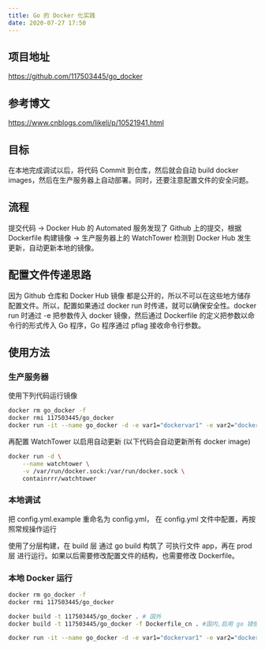 ```yaml
---
title: Go 的 Docker 化实践
date: 2020-07-27 17:50
---
```


## 项目地址

<https://github.com/117503445/go_docker>

## 参考博文

<https://www.cnblogs.com/likeli/p/10521941.html>

## 目标

在本地完成调试以后，将代码 Commit 到仓库，然后就会自动 build docker images，然后在生产服务器上自动部署。同时，还要注意配置文件的安全问题。

## 流程

提交代码 -> Docker Hub 的 Automated 服务发现了 Github 上的提交，根据 Dockerfile 构建镜像 -> 生产服务器上的 WatchTower 检测到 Docker Hub 发生更新，自动更新本地的镜像。

## 配置文件传递思路

因为 Github 仓库和 Docker Hub 镜像 都是公开的，所以不可以在这些地方储存配置文件。所以，配置如果通过 docker run 时传递，就可以确保安全性。docker run 时通过 -e 把参数传入 docker 镜像，然后通过 Dockerfile 的定义把参数以命令行的形式传入 Go 程序，Go 程序通过 pflag 接收命令行参数。

## 使用方法

### 生产服务器

使用下列代码运行镜像

```sh
docker rm go_docker -f
docker rmi 117503445/go_docker
docker run -it --name go_docker -d -e var1="dockervar1" -e var2="dockervar1" -p 80:80 --restart=always 117503445/go_docker:latest
```

再配置 WatchTower 以启用自动更新 (以下代码会自动更新所有 docker image)

```sh
docker run -d \
    --name watchtower \
    -v /var/run/docker.sock:/var/run/docker.sock \
    containrrr/watchtower
```

### 本地调试

把 config.yml.example 重命名为 config.yml， 在 config.yml 文件中配置，再按照常规操作运行

使用了分层构建，在 build 层 通过 go build 构筑了 可执行文件 app，再在 prod 层 进行运行。如果以后需要修改配置文件的结构，也需要修改 Dockerfile。

### 本地 Docker 运行

```sh
docker rm go_docker -f
docker rmi 117503445/go_docker

docker build -t 117503445/go_docker . # 国外
docker build -t 117503445/go_docker -f Dockerfile_cn . #国内,启用 go 镜像

docker run -it --name go_docker -d -e var1="dockervar1" -e var2="dockervar1" -p 80:80 --restart=always 117503445/go_docker:latest
```
